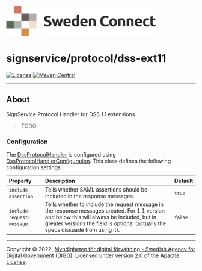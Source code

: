 ![Logo](../../docs/images/sweden-connect.png)


# signservice/protocol/dss-ext11

[![License](https://img.shields.io/badge/License-Apache%202.0-blue.svg)](https://opensource.org/licenses/Apache-2.0) [![Maven Central](https://maven-badges.herokuapp.com/maven-central/se.swedenconnect.signservice/signservice-protocol-dssext11/badge.svg)](https://maven-badges.herokuapp.com/maven-central/se.swedenconnect.signservice/signservice-protocol-dssext11)

-----

## About

SignService Protocol Handler for DSS 1.1 extensions.

> TODO

### Configuration

The [DssProtocolHandler](https://github.com/swedenconnect/signservice/blob/main/protocol/dss-ext11/src/main/java/se/swedenconnect/signservice/protocol/dss/DssProtocolHandler.java) is configured using [DssProtocolHandlerConfiguration](https://github.com/swedenconnect/signservice/blob/main/protocol/dss-ext11/src/main/java/se/swedenconnect/signservice/protocol/dss/DssProtocolHandlerConfiguration.java). This class defines the following configuration settings:

| Property | Description | Default |
| :--- | :--- | :--- |
| `include-assertion` | Tells whether SAML assertions should be included in the response messages. | `true` |
| `include-request-message` | Tells whether to include the request message in the response messages created. For 1.1 version and below this will always be included, but in greater versions the field is optional (actually the specs dissuade from using it). | `false` |



-----

Copyright &copy; 2022, [Myndigheten för digital förvaltning - Swedish Agency for Digital Government (DIGG)](http://www.digg.se). Licensed under version 2.0 of the [Apache License](http://www.apache.org/licenses/LICENSE-2.0).